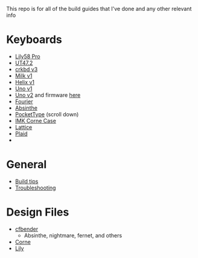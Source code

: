 This repo is for all of the build guides that I've done and any other relevant info

# Keyboards

- [Lily58 Pro](docs/keyboards/lily58pro.md)
- [UT47.2](docs/keyboards/UT47.2.md)
- [crkbd v3](docs/keyboards/crkbd-v3.md)
- [Milk v1](https://github.com/Keycapsss/2-milk-build-guide)
- [Helix v1](https://github.com/MakotoKurauchi/helix/blob/master/Doc/buildguide_en.md)
- [Uno v1](https://www.youtube.com/watch?v=pZIjOFOcIeY)
- [Uno v2](https://www.youtube.com/watch?v=le9HUX18wIM) and firmware [here](https://cdn.discordapp.com/attachments/721955376567681024/799175836258402364/uno-via-coppi-pasta.zip) 
- [Fourier](https://docs-gitbook.keeb.io/docs/fourier-build-guide)
- [Absinthe](https://imgur.com/a/Ks32VRZ)
- [PocketType](https://mechboards.co.uk/shop/kits/pockettype/) (scroll down)
- [IMK Corne Case](https://imkulio.com/build-guide.html)
- [Lattice](https://drive.google.com/file/d/13NcHhRaNJkaU5gtg5ARNHPLRhIRx1Xzv/view?usp=sharing)
- [Plaid](https://github.com/hsgw/plaid/tree/master/doc)
- 


# General

- [Build tips](docs/build-tips.md)
- [Troubleshooting](docs/troubleshooting.md)


# Design Files

- [cfbender](https://github.com/cfbender/keyboards)
    - Absinthe, nightmare, fernet, and others
- [Corne](https://github.com/foostan/crkbd/)
- [Lily](https://github.com/kata0510/Lily58)